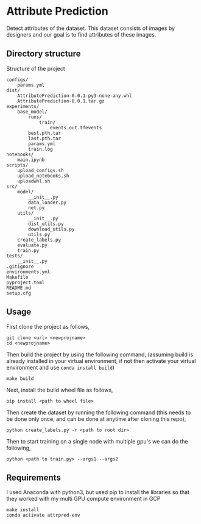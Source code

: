 # Attribute Prediction
Detect attributes of the dataset. This dataset consists of images by designers and our goal is to find attributes of these images.

## Directory structure
Structure of the project
```
configs/
    params.yml
dist/
    AttributePrediction-0.0.1-py3-none-any.whl
    AttributePrediction-0.0.1.tar.gz
experiments/
    base_model/
        runs/
            train/
                events.out.tfevents
        best.pth.tar
        last.pth.tar
        params.yml
        train.log
notebooks/
    main.ipynb
scripts/
    upload_configs.sh
    upload_notebooks.sh
    uploadwhl.sh
src/
    model/
        __init__.py
        data_loader.py
        net.py
    utils/
        __init__.py
        dist_utils.py
        download_utils.py
        utils.py
    create_labels.py
    evaluate.py
    train.py
tests/
    __init__.py
.gitignore
environments.yml
Makefile
pyproject.toml
README.md
setup.cfg
```

## Usage
First clone the project as follows,
```
git clone <url> <newprojname>
cd <newprojname>
```
Then build the project by using the following command, (assuming build is already installed in your virtual environment, if not then activate your virtual environment and use `conda install build`)
```
make build
```
Next, install the build wheel file as follows,
```
pip install <path to wheel file>
```
Then create the dataset by running the following command (this needs to be done only once, and can be done at anytime after cloning this repo),
```
python create_labels.py -r <path to root dir>
```
Then to start training on a single node with multiple gpu's we can do the following,
```
python <path to train.py> --args1 --args2
```

## Requirements
I used Anaconda with python3, but used pip to install the libraries so that they worked with my multi GPU compute environment in GCP

```
make install
conda activate attrpred-env
```